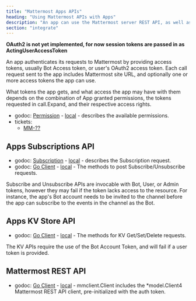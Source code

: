 ```yaml
---
title: "Mattermost Apps APIs"
heading: "Using Mattermost APIs with Apps"
description: "An app can use the Mattermost server REST API, as well as new "App Services" APIs offered specifically to Mattermost Apps."
section: "integrate"
---
```


**OAuth2 is not yet implemented, for now session tokens are passed in as ActingUserAccessToken**

An app authenticates its requests to Mattermost by providing access tokens, usually Bot Access token, or user's OAuth2 access token. Each call request sent to the app includes Mattermost site URL, and optionally one or more access tokens the app can use.

What tokens the app gets, and what access the app may have with them depends on the combination of App granted permissions, the tokens requested in call.Expand, and their respective access rights.

- godoc: [Permission](https://pkg.go.dev/github.com/mattermost/mattermost-plugin-apps/apps#Permission) -
  [local](http://localhost:6060/pkg/github.com/mattermost/mattermost-plugin-apps/apps#Permission) -
  describes the available permissions.
- tickets:
  - [MM-??]()

## Apps Subscriptions API
- godoc: [Subscription](https://pkg.go.dev/github.com/mattermost/mattermost-plugin-apps/apps#Subscription) -
  [local](http://localhost:6060/pkg/github.com/mattermost/mattermost-plugin-apps/apps#Subscription) -
  describes the Subscription request.
- godoc: [Go Client](https://pkg.go.dev/github.com/mattermost/mattermost-plugin-apps/apps/mmclient/#Client.Subscribe) - [local](http://localhost:6060/pkg/github.com/mattermost/mattermost-plugin-apps/apps/mmclient/#Client.Subscribe) - The methods to post Subscribe/Unsubscribe requests.

Subscribe and Unsubscribe APIs are invocable with Bot, User, or Admin tokens, however they may fail if the token lacks access to the resource. For instance, the app's Bot account needs to be invited to the channel before the app can subscribe to the events in the channel as the Bot. 
## Apps KV Store API
- godoc: [Go Client](https://pkg.go.dev/github.com/mattermost/mattermost-plugin-apps/apps/mmclient/#Client.KVDelete) - [local](http://localhost:6060/pkg/github.com/mattermost/mattermost-plugin-apps/apps/mmclient/#Client.KVDelete) - The methods for KV Get/Set/Delete requests.

The KV APIs require the use of the Bot Account Token, and will fail if a user token is provided.

## Mattermost REST API
- godoc: [Go Client](https://pkg.go.dev/github.com/mattermost/mattermost-plugin-apps/apps/mmclient/#Client) - [local](http://localhost:6060/pkg/github.com/mattermost/mattermost-plugin-apps/apps/mmclient/#Client) - mmclient.Client includes the *model.Client4 Mattermost REST API client, pre-initialized with the auth token.
